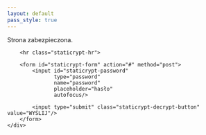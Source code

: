 ```yaml
---
layout: default
pass_style: true
---
```




<div class="staticrypt-page" id="str">
    <div class="staticrypt-form">
        <div class="staticrypt-instructions">
            <p class="staticrypt-title">Strona zabezpieczona.</p>
            <p></p>
        </div>

        <hr class="staticrypt-hr">

        <form id="staticrypt-form" action="#" method="post">
            <input id="staticrypt-password"
                   type="password"
                   name="password"
                   placeholder="hasło"
                   autofocus/>

            <input type="submit" class="staticrypt-decrypt-button" value="WYŚLIJ"/>
        </form>
    </div>

</div>

<script src="https://cdnjs.cloudflare.com/ajax/libs/crypto-js/3.1.9-1/crypto-js.min.js" integrity="sha384-lp4k1VRKPU9eBnPePjnJ9M2RF3i7PC30gXs70+elCVfgwLwx1tv5+ctxdtwxqZa7" crossorigin="anonymous"></script>

<script>
    var crypt;
    
    window.onload = function(){
        var client = new XMLHttpRequest();
        client.open('GET', '/protected/encrypted.txt');
        client.onreadystatechange = function() {
            console.log(client.responseText);
            crypt = client.responseText;
        }
        client.send();
    };
    
    document.getElementById('staticrypt-form').addEventListener('submit', function(e) {
        e.preventDefault();
        console.log(crypt);
        var passphrase = document.getElementById('staticrypt-password').value,
            encryptedMsg = client.responseText,
            encryptedHMAC = encryptedMsg.substring(0, 64),
            encryptedHTML = encryptedMsg.substring(64),
            decryptedHMAC = CryptoJS.HmacSHA256(encryptedHTML, CryptoJS.SHA256(passphrase).toString()).toString();

        if (decryptedHMAC !== encryptedHMAC) {
            alert('Naprawdę wydawało Ci się, że takie jest hasło? XD');
            return;
        }

        var plainHTML = CryptoJS.AES.decrypt(encryptedHTML, passphrase).toString(CryptoJS.enc.Utf8);

        document.getElementById('str').innerHTML = plainHTML;
    });
</script>
